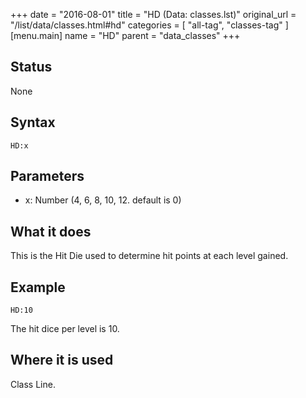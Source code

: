 +++
date = "2016-08-01"
title = "HD (Data: classes.lst)"
original_url = "/list/data/classes.html#hd"
categories = [ "all-tag", "classes-tag" ]
[menu.main]
    name = "HD"
    parent = "data_classes"
+++

## Status

None

## Syntax

`HD:x`

## Parameters

-   x: Number (4, 6, 8, 10, 12. default is 0)



What it does
------------

This is the Hit Die used to determine hit points at each level gained.

Example
-------

`HD:10`

The hit dice per level is 10.

Where it is used
----------------

Class Line.

